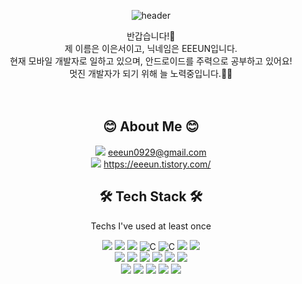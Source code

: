 <div align=center> 

![header](https://capsule-render.vercel.app/api?type=waving&height=300&text=EEEUN%20&desc=Eun%20Seo%20Lee&color=auto) <br>

반갑습니다!👋 <br>
제 이름은 이은서이고, 닉네임은 EEEUN입니다. <br>
현재 모바일 개발자로 일하고 있으며, 안드로이드를 주력으로 공부하고 있어요! <br>
멋진 개발자가 되기 위해 늘 노력중입니다.🏃‍♀️ <br><br><br>


## 😊 About Me 😊 <br>
<img src="https://img.shields.io/badge/Gmail-EA4335.svg?style=flat-square&logo=Gmail&logoColor=white"/> eeeun0929@gmail.com <br>
<img src="https://img.shields.io/badge/Tistory-000000.svg?style=flat-square&logo=Tistory&logoColor=white"/> https://eeeun.tistory.com/ <br>


## 🛠 Tech Stack 🛠 <br>
Techs I've used at least once <br>

<img src="https://img.shields.io/badge/Java-007396.svg?style=flat-square&logo=java&logoColor=white"/>
<img src="https://img.shields.io/badge/Python-3766AB?style=flat-square&logo=Python&logoColor=white"/>
<img src="https://img.shields.io/badge/Kotlin-7F52FF.svg?style=flat-square&logo=Kotlin&logoColor=white"/>
<img alt="C" src="https://img.shields.io/badge/C-A8B9CC.svg?&style-for-the-badge&logo=C&logoColor=white"/> 
<img alt="C" src="https://img.shields.io/badge/C++-00599C.svg?&style-for-the-badge&logo=C%2B%2B&logoColor=white"/>
<img src="https://img.shields.io/badge/JavaScript-F7DF1E.svg?style=flat-square&logo=JavaScript&logoColor=white"/>
<img src="https://img.shields.io/badge/Dart-0175C2.svg?style=flat-square&logo=Dart&logoColor=white"/> <br>

<img src="https://img.shields.io/badge/Linux-FCC624.svg?&style-for-the-badge&logo=Linux&logoColor=white"/>
<img src="https://img.shields.io/badge/Android-3DDC84.svg?&style-for-the-badge&logo=Android&logoColor=white"/>
<img src="https://img.shields.io/badge/Flutter-02569B.svg?&style-for-the-badge&logo=Flutter&logoColor=white"/>
<img src="https://img.shields.io/badge/Firebase-FFCA28.svg?&style-for-the-badge&logo=Firebase&logoColor=white"/>
<img src="https://img.shields.io/badge/SQLite-003B57.svg?&style-for-the-badge&logo=SQLite&logoColor=white"/> 
<img src="https://img.shields.io/badge/MySQL-4479A1.svg?&style-for-the-badge&logo=MySQL&logoColor=white"/> <br>

<img src="https://img.shields.io/badge/Git-F05032.svg?&style-for-the-badge&logo=Git&logoColor=white"/>
<img src="https://img.shields.io/badge/GitHub-181717.svg?&style-for-the-badge&logo=GitHub&logoColor=white"/> 
<img src="https://img.shields.io/badge/GitLab-FC6D26.svg?&style-for-the-badge&logo=GitLab&logoColor=white"/>
<img src="https://img.shields.io/badge/Jira-0052CC.svg?&style-for-the-badge&logo=Jira&logoColor=white"/>
<img src="https://img.shields.io/badge/Slack-4A154B.svg?&style-for-the-badge&logo=Slack&logoColor=white"/> <br>


</div>

